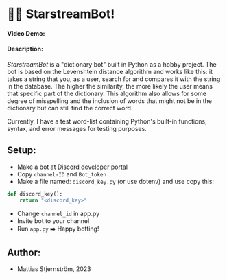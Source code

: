 # 💫🤖 StarstreamBot!


#### Video Demo:  <URL HERE>
#### Description:
_StarstreamBot_ is a "dictionary bot" built in Python as a hobby project. The bot is based on the Levenshtein distance algorithm and works like this: it takes a string that you, as a user, search for and compares it with the string in the database. The higher the similarity, the more likely the user means that specific part of the dictionary. This algorithm also allows for some degree of misspelling and the inclusion of words that might not be in the dictionary but can still find the correct word.

Currently, I have a test word-list containing Python's built-in functions, syntax, and error messages for testing purposes.

## Setup:
* Make a bot at [Discord developer portal](https://discord.com/developers/applications/)
* Copy ``channel-ID`` and ``Bot_token``
* Make a file named: ``discord_key.py`` (or use dotenv) and use copy this:
```py
def discord_key():
    return "<discord_key>"
```
* Change ``channel_id`` in app.py
* Invite bot to your channel
* Run ``app.py`` ➡️ Happy botting!
## Author:
- Mattias Stjernström, 2023